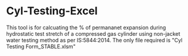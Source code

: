 # Cyl-Testing-Excel
This tool is for calcuating the % of permananet expansion during hydrostatic test stretch of a compressed gas cylinder using non-jacket water testing method as per IS:5844:2014.
The only file required is "Cyl Testing Form_STABLE.xlsm"
